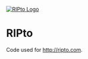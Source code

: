 [![RIPto Logo](http://i.imgur.com/Dwk6el9.png)](http://ripto.com/)

# RIPto
Code used for http://ripto.com.
